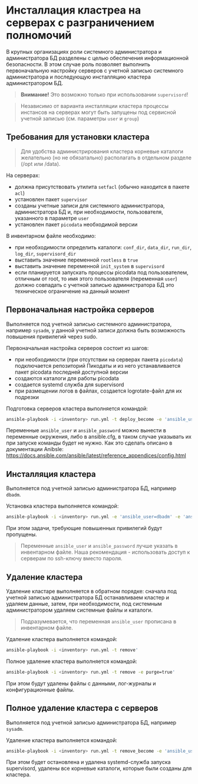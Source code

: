 # Инсталлация кластреа на серверах с разграничением полномочий

В крупных организациях роли системного администратора и администратора БД разделены с целью обеспечения информационной безопасности.
В этом случае роль позволяет выполнить первоначальную настройку серверов с учетной записью системного администратора и последующую инсталляцию кластера администратором БД.

> **Внимание!** Это возможно только при использовании `supervisord`!

> Независимо от варианта инсталляции кластера процессы инстансов на серверах могут быть запущены под сервисной учетной записью (см. параметры `user` и `group`)

## Требования для установки кластера

> Для удобства администрирования кластера корневые каталоги желательно (но не обязатально) располагать в отдельном разделе (/opt или /data).

На серверах:
- должна присутствовать утилита `setfacl` (обычно находится в пакете `acl`)
- установлен пакет `supervisor`
- созданы учетные записи для системного администратора, администратора БД и, при необходимости, пользователя, указанного в параметре `user`
- установлен пакет `picodata` необходимой версии

В инвентарном файле необходимо:
- при необходимости определить каталоги: `conf_dir`, `data_dir`, `run_dir`, `log_dir`, `supervisord_dir`
- выставить значение переменной `rootless` в `true`
- выставить значение переменной `init_system` в `supervisord`
- если планируется запускать процессы picodata под пользователем, отличным от root, то имя этого пользователя (переменная `user`) должно совпадать с учетной записью администратора БД  это техническое ограничение на данный момент

## Первоначальная настройка серверов

Выполняется под учетной записью системного администратора, например `sysadm`, 
у данной учетной записи должна быть возможность повышения привилегий через sudo.

Первоначальная настройка серверов состоит из шагов:
- при необходимости (при отсутствии на серверах пакета `picodata`) подключается репозиторий Пикодаты и из него устанавливается пакет picodata последней доступной версии
- создаются каталоги для работы picodata
- создается systemd служба для supervisord
- при размещении логов в файлах, создается logrotate-файл для их подрезки

Подготовка серверов кластера выполняется командой:
```bash
ansible-playbook -i <inventory> run.yml -t deploy_become -e 'ansible_user=sysadm' -e 'ansible_password=<verysecret>'
```

Переменные `ansible_user` и `ansible_password` можно вынести в переменные окружения, либо в ansible.cfg, в таком случае указывать их при запуске команды будет не нужно. 
Как это сделать описано в документации Anibsle: https://docs.ansible.com/ansible/latest/reference_appendices/config.html

## Инсталляция кластера

Выполняется под учетной записью администратора БД, например `dbadm`.

Установка кластера выполняется командой:
```bash
ansible-playbook -i <inventory> run.yml -e 'ansible_user=dbadm' -e 'ansible_password=<verysecret>'
```

При этом задачи, требующие повышенных привилегий будут пропущены.

> Переменные `ansible_user` и `ansible_password` лучше указать в инвентарном файле. Наша рекомендация - использовать доступ к серверам по ssh-ключу вместо пароля.

## Удаление кластера

Удаление кластаре выполняется в обратном порядке: сначала под учетной записью администратора БД останавливаем кластер и удаляем данные, затем, при необходимости, под системным администратором удаляем системные файлы и каталоги.

> Подразумевается, что переменная `ansible_user` прописана в инвентарном файле.

Удаление кластера выполняется командой:
```bash
ansible-playbook -i <inventory> run.yml -t remove'
```

Полное удаление кластера выполняется командой:
```bash
ansible-playbook -i <inventory> run.yml -t remove -e purge=true'
```

При этом будут удалены файлы с данными, лог-журналы и конфигурационные файлы.

## Полное удаление кластера с серверов

Выполняется под учетной записью администратора БД, например `sysadm`.

Удаление кластера выполняется командой:
```bash
ansible-playbook -i <inventory> run.yml -t remove_become -e 'ansible_user=sysadm' -e 'ansible_password=<verysecret>'
```

При этом будет остановлена и удалена systemd-служба запуска supervisord, удалены все корневые каталоги, которые были созданы для кластера.